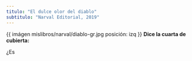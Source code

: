```yaml
---
titulo: "El dulce olor del diablo"
subtitulo: "Narval Editorial, 2019"
---
```

{{ imágen mislibros/narval/diablo-gr.jpg posición: izq }}
**Dice la cuarta de cubierta:**

¿Es 

